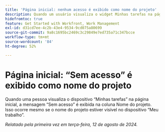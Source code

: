 ```yaml
---
title: 'Página inicial: nenhum acesso é exibido como nome do projeto'
description: Quando um usuário visualiza o widget Minhas tarefas na página inicial, Nenhum acesso é exibido na coluna Nome do projeto. Isso ocorre mesmo se o nome do projeto estiver visível no widget Meu trabalho.
hidefromtoc: true
feature: Get Started with Workfront, Work Management
exl-id: d31cd7ee-4c2b-43e4-9534-9cd075a80699
source-git-commit: 9a8c1695bc2469c3c29849e7ed735a71c347bcce
workflow-type: tm+mt
source-wordcount: '84'
ht-degree: 52%

---
```


# Página inicial: “Sem acesso” é exibido como nome do projeto

<!--valid issue, won't fix until legacy home is deprecated-->

Quando uma pessoa visualiza o dispositivo “Minhas tarefas” na página inicial, a mensagem “Sem acesso” é exibida na coluna Nome do projeto. Isso ocorre mesmo se o nome do projeto estiver visível no dispositivo “Meu trabalho”.

_Relatado pela primeira vez em terça-feira, 12 de agosto de 2024._
